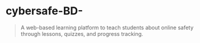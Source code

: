 # cybersafe-BD-
 > A web-based learning platform to teach students about online safety through lessons, quizzes, and progress tracking.
